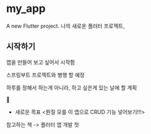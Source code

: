 # my_app

A new Flutter project.
나의 새로운 플러터 프로젝트,

## 시작하기

앱을 만들어 보고 싶어서 시작함

스프링부트 프로젝트와 병행 할 예정

하루를 정해서 하는게 아니라, 하고 싶은게 있는 날에 할 계획

🧐


+ 새로운 목표 
<뭔질 모를 이 앱으로 CRUD 기능 넣어보기!!!>

참고하는 책 
  -> 플러터 앱 개발 첫 

